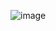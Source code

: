 ![image](https://github.com/Still-Learning-code/Multiple-Links/assets/60667599/2630c7e8-cba4-470a-9827-5f41849884e5)
